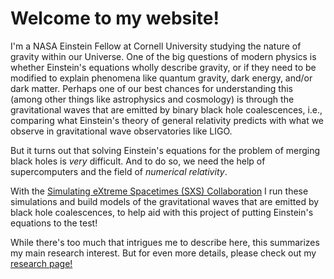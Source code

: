 # Welcome to my website!

I'm a NASA Einstein Fellow at Cornell University
studying the nature of gravity within our Universe.
One of the big questions of modern physics is whether
Einstein's equations wholly describe gravity, or if they
need to be modified to explain phenomena like
quantum gravity, dark energy, and/or dark matter.
Perhaps one of our best chances for understanding this
(among other things like astrophysics and cosmology)
is through the gravitational waves that are emitted by
binary black hole coalescences, i.e., comparing what
Einstein's theory of general relativity predicts with
what we observe in gravitational wave observatories
like LIGO.


But it turns out that solving Einstein's equations for
the problem of merging black holes is *very* difficult.
And to do so, we need the help of supercomputers and
the field of *numerical relativity*. 


With the [Simulating eXtreme Spacetimes (SXS) Collaboration](https://www.black-holes.org) I run these simulations and
build models of the gravitational waves that are emitted by
black hole coalescences, to help aid with this project
of putting Einstein's equations to the test!


While there's too much that intrigues me to describe here,
this summarizes my main research interest. But for even more details,
please check out my [research page!]()
